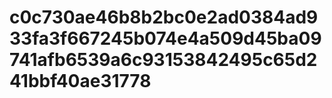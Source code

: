 # c0c730ae46b8b2bc0e2ad0384ad933fa3f667245b074e4a509d45ba09741afb6539a6c93153842495c65d241bbf40ae31778